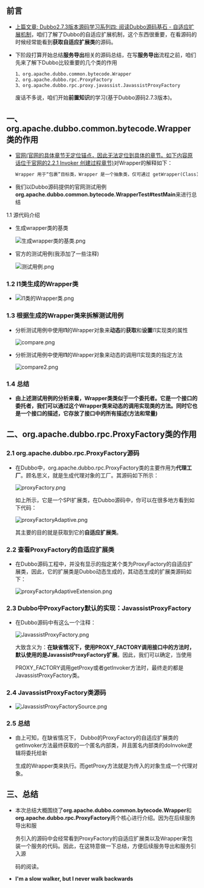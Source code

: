 ## 前言

* [上篇文章: Dubbo2.7.3版本源码学习系列四: 阅读Dubbo源码基石 - 自适应扩展机制](https://blog.csdn.net/avengerEug/article/details/109299614)，咱们了解了Dubbo的自适应扩展机制，这个东西很重要，在看源码的时候经常能看到**获取自适应扩展类**的源码。

* 下阶段打算开始总结**服务导出**相关的源码总结，在写**服务导出**流程之前，咱们先来了解下Dubbo比较重要的几个类的作用

  ```txt
  1、org.apache.dubbo.common.bytecode.Wrapper
  2、org.apache.dubbo.rpc.ProxyFactory
  3、org.apache.dubbo.rpc.proxy.javassist.JavassistProxyFactory
  ```

  废话不多说，咱们开始**前置知识**的学习(基于Dubbo源码2.7.3版本)。

## 一、org.apache.dubbo.common.bytecode.Wrapper类的作用

* [官网(官网的具体章节无定位锚点，因此无法定位到具体的章节。如下内容原话位于官网的2.2.1 Invoker 创建过程章节)](http://dubbo.apache.org/zh-cn/docs/source_code_guide/export-service.html)对Wrapper的解释如下：

  ```txt
  Wrapper 用于“包裹”目标类，Wrapper 是一个抽象类，仅可通过 getWrapper(Class) 方法创建子类。在创建 Wrapper 子类的过程中，子类代码生成逻辑会对 getWrapper 方法传入的 Class 对象进行解析，拿到诸如类方法，类成员变量等信息。以及生成 invokeMethod 方法代码和其他一些方法代码。
  ```

* 我们以Dubbo源码提供的官网测试用例**org.apache.dubbo.common.bytecode.WrapperTest#testMain**来进行总结

1.1 源代码介绍

* 生成wrapper类的基类

  ![生成wrapper类的基类.png](./生成wrapper类的基类.png)

* 官方的测试用例(我添加了一些注释)

  ![测试用例.png](./测试用例.png)

### 1.2 I1类生成的Wrapper类

* ![I1类的Wrapper类.png](./I1类的Wrapper类.png)

### 1.3 根据生成的Wrapper类来拆解测试用例

* 分析测试用例中使用**I1**的Wrapper对象来**动态**的**获取**和**设置**I1实现类的属性

  ![compare.png](./compare.png)

* 分析测试用例中使用**I1**的Wrapper对象来动态的调用I1实现类的指定方法

  ![compare2.png](./compare.png)

### 1.4 总结

* **由上述测试用例的分析来看，Wrapper类类似于一个委托者。它是一个接口的委托者，我们可以通过这个Wrapper类来动态的调用实现类的方法。同时它也是一个接口的描述，它存放了接口中的所有描述(方法和常量)**

## 二、org.apache.dubbo.rpc.ProxyFactory类的作用

### 2.1 org.apache.dubbo.rpc.ProxyFactory源码

* 在Dubbo中，org.apache.dubbo.rpc.ProxyFactory类的主要作用为**代理工厂**。顾名思义，就是生成代理对象的工厂。其源码如下所示：

  ![proxyFactory.png](./proxyFactory.png)

  如上所示，它是一个SPI扩展类，在Dubbo源码中，你可以在很多地方看到如下代码：

  ![proxyFactoryAdaptive.png](./proxyFactoryAdaptive.png)

  其主要的目的就是获取到它的**自适应扩展类**。

### 2.2 查看ProxyFactory的自适应扩展类

* 在Dubbo源码工程中，并没有显示的指定某个类为ProxyFactory的自适应扩展类，因此，它的扩展类是Dubbo动态生成的，其动态生成的扩展类源码如下：

  ![proxyFactoryAdaptiveExtension.png](proxyFactoryAdaptiveExtension.png)

### 2.3 Dubbo中ProxyFactory默认的实现：JavassistProxyFactory

* 在Dubbo源码中有这么一个注释：

  ![JavassistProxyFactory.png](./JavassistProxyFactory.png)

  大致含义为：**在缺省情况下，使用PROXY_FACTORY调用接口中的方法时，默认使用的是JavassistProxyFactory扩展**。因此，我们可以确定，当使用

  PROXY_FACTORY调用getProxy或者getInvoker方法时，最终走的都是JavassistProxyFactory类。

### 2.4 JavassistProxyFactory类源码

* ![JavassistProxyFactorySource.png](./JavassistProxyFactorySource.png)

### 2.5 总结

* 由上可知，在缺省情况下， Dubbo的ProxyFactory的自适应扩展类的getInvoker方法最终获取的一个匿名内部类，并且匿名内部类的doInvoke逻辑将委托给新

  生成的Wrapper类来执行。而getProxy方法就是为传入的对象生成一个代理对象。

## 三、总结

* 本次总结大概围绕了**org.apache.dubbo.common.bytecode.Wrapper**和**org.apache.dubbo.rpc.ProxyFactory**两个核心进行介绍。因为在后续服务导出和服

  务引入的源码中会经常看到ProxyFactory的自适应扩展类以及Wrapper来包装一个服务的代码。因此，在这特意做一下总结，方便后续服务导出和服务引入源

  码的阅读。

* **I'm a slow walker, but I never walk backwards**



